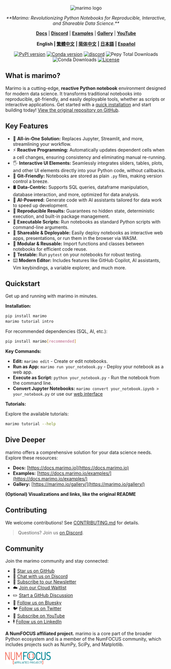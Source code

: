 <p align="center">
  <img src="https://raw.githubusercontent.com/marimo-team/marimo/main/docs/_static/marimo-logotype-thick.svg" alt="marimo logo">
</p>

<p align="center">
  <em>**Marimo: Revolutionizing Python Notebooks for Reproducible, Interactive, and Shareable Data Science.**</em>
</p>

<p align="center">
  <a href="https://docs.marimo.io" target="_blank"><strong>Docs</strong></a> |
  <a href="https://marimo.io/discord?ref=readme" target="_blank"><strong>Discord</strong></a> |
  <a href="https://docs.marimo.io/examples/" target="_blank"><strong>Examples</strong></a> |
  <a href="https://marimo.io/gallery/" target="_blank"><strong>Gallery</strong></a> |
  <a href="https://www.youtube.com/@marimo-team/" target="_blank"><strong>YouTube</strong></a>
</p>

<p align="center">
  <b>English | </b>
  <a href="https://github.com/marimo-team/marimo/blob/main/README_Traditional_Chinese.md" target="_blank"><b>繁體中文</b></a>
  <b> | </b>
  <a href="https://github.com/marimo-team/marimo/blob/main/README_Chinese.md" target="_blank"><b>简体中文</b></a>
  <b> | </b>
  <a href="https://github.com/marimo-team/marimo/blob/main/README_Japanese.md" target="_blank"><b>日本語</b></a>
  <b> | </b>
  <a href="https://github.com/marimo-team/marimo/blob/main/README_Spanish.md" target="_blank"><b>Español</b></a>
</p>

<p align="center">
<a href="https://pypi.org/project/marimo/"><img src="https://img.shields.io/pypi/v/marimo?color=%2334D058&label=pypi" alt="PyPI version"/></a>
<a href="https://anaconda.org/conda-forge/marimo"><img src="https://img.shields.io/conda/vn/conda-forge/marimo.svg" alt="Conda version"/></a>
<a href="https://marimo.io/discord?ref=readme"><img src="https://shields.io/discord/1059888774789730424" alt="discord" /></a>
<img alt="Pepy Total Downloads" src="https://img.shields.io/pepy/dt/marimo?label=pypi%20%7C%20downloads"/>
<img alt="Conda Downloads" src="https://img.shields.io/conda/d/conda-forge/marimo" />
<a href="https://github.com/marimo-team/marimo/blob/main/LICENSE"><img src="https://img.shields.io/pypi/l/marimo" alt="License" /></a>
</p>

## What is marimo?

Marimo is a cutting-edge, **reactive Python notebook** environment designed for modern data science.  It transforms traditional notebooks into reproducible, git-friendly, and easily deployable tools, whether as scripts or interactive applications.  Get started with a [quick installation](#quickstart) and start building today!  [View the original repository on GitHub](https://github.com/marimo-team/marimo).

## Key Features

*   🚀 **All-in-One Solution:** Replaces Jupyter, Streamlit, and more, streamlining your workflow.
*   ⚡️ **Reactive Programming:** Automatically updates dependent cells when a cell changes, ensuring consistency and eliminating manual re-running.
*   🖐️ **Interactive UI Elements:** Seamlessly integrates sliders, tables, plots, and other UI elements directly into your Python code, without callbacks.
*   🐍 **Git-Friendly:** Notebooks are stored as plain `.py` files, making version control a breeze.
*   🛢️ **Data-Centric:** Supports SQL queries, dataframe manipulation, database interaction, and more, optimized for data analysis.
*   🤖 **AI-Powered:** Generate code with AI assistants tailored for data work to speed up development.
*   🔬 **Reproducible Results:** Guarantees no hidden state, deterministic execution, and built-in package management.
*   🏃 **Executable Scripts:**  Run notebooks as standard Python scripts with command-line arguments.
*   🛜 **Shareable & Deployable:** Easily deploy notebooks as interactive web apps, presentations, or run them in the browser via WASM.
*   🧩 **Modular & Reusable:** Import functions and classes between notebooks for efficient code reuse.
*   🧪 **Testable:** Run `pytest` on your notebooks for robust testing.
*   ⌨️ **Modern Editor:** Includes features like GitHub Copilot, AI assistants, Vim keybindings, a variable explorer, and much more.

## Quickstart

Get up and running with marimo in minutes.

**Installation:**

```bash
pip install marimo
marimo tutorial intro
```

For recommended dependencies (SQL, AI, etc.):

```bash
pip install marimo[recommended]
```

**Key Commands:**

*   **Edit:** `marimo edit` - Create or edit notebooks.
*   **Run as App:** `marimo run your_notebook.py` - Deploy your notebook as a web app.
*   **Execute as Script:** `python your_notebook.py` - Run the notebook from the command line.
*   **Convert Jupyter Notebooks:** `marimo convert your_notebook.ipynb > your_notebook.py` or use our [web interface](https://marimo.io/convert)

**Tutorials:**

Explore the available tutorials:

```bash
marimo tutorial --help
```

## Dive Deeper

marimo offers a comprehensive solution for your data science needs.  Explore these resources:

*   **Docs:** [https://docs.marimo.io](https://docs.marimo.io)
*   **Examples:** [https://docs.marimo.io/examples/](https://docs.marimo.io/examples/)
*   **Gallery:** [https://marimo.io/gallery/](https://marimo.io/gallery/)

**(Optional) Visualizations and links, like the original README**

## Contributing

We welcome contributions!  See [CONTRIBUTING.md](https://github.com/marimo-team/marimo/blob/main/CONTRIBUTING.md) for details.

>  Questions?  Join us [on Discord](https://marimo.io/discord?ref=readme).

## Community

Join the marimo community and stay connected:

*   🌟 [Star us on GitHub](https://github.com/marimo-team/marimo)
*   💬 [Chat with us on Discord](https://marimo.io/discord?ref=readme)
*   📧 [Subscribe to our Newsletter](https://marimo.io/newsletter)
*   ☁️ [Join our Cloud Waitlist](https://marimo.io/cloud)
*   ✏️ [Start a GitHub Discussion](https://github.com/marimo-team/marimo/discussions)
*   🦋 [Follow us on Bluesky](https://bsky.app/profile/marimo.io)
*   🐦 [Follow us on Twitter](https://twitter.com/marimo_io)
*   🎥 [Subscribe on YouTube](https://www.youtube.com/@marimo-team)
*   🕴️ [Follow us on LinkedIn](https://www.linkedin.com/company/marimo-io)

**A NumFOCUS affiliated project.** marimo is a core part of the broader Python
ecosystem and is a member of the NumFOCUS community, which includes projects
such as NumPy, SciPy, and Matplotlib.

<img src="https://raw.githubusercontent.com/marimo-team/marimo/main/docs/_static/numfocus_affiliated_project.png" height="40px" alt="NumFOCUS affiliated project"/>